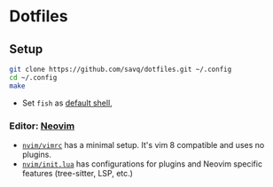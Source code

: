 # Dotfiles

## Setup

```sh
git clone https://github.com/savq/dotfiles.git ~/.config
cd ~/.config
make
```

- Set `fish` as [default shell](https://fishshell.com/docs/current/index.html#default-shell),


### Editor: [Neovim](https://github.com/neovim/neovim/)

- [`nvim/vimrc`](./nvim/vimrc) has a minimal setup. It's vim 8 compatible and uses no plugins.
- [`nvim/init.lua`](./nvim/init.lua) has configurations for plugins and Neovim specific features
  (tree-sitter, LSP, etc.)

